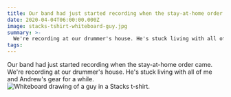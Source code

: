 ```yaml
---
title: Our band had just started recording when the stay-at-home order came.
date: 2020-04-04T06:00:00.000Z
image: stacks-tshirt-whiteboard-guy.jpg
summary: >-
  We're recording at our drummer's house. He's stuck living with all of me and Andrew's gear for a while.
tags:
---
```

  Our band had just started recording when the stay-at-home order came. We're recording at our drummer's house. He's stuck living with all of me and Andrew's gear for a while.
![Whiteboard drawing of a guy in a Stacks t-shirt.](/static/img/stacks-tshirt-whiteboard-guy.jpg)